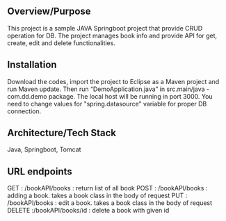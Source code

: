  ## Overview/Purpose
This project is a sample JAVA Springboot project that provide CRUD operation for DB.  The project manages book info and provide API for get, create, edit and delete functionalities.

## Installation
Download the codes, import the project to Eclipse as a Maven project and run Maven update.  Then run “DemoApplication.java” in src.main/java - com.dd.demo package.  The local host will be running in port 3000.  You need to change values for "spring.datasource" variable for proper DB connection.

## Architecture/Tech Stack
Java, Springboot, Tomcat
 

## URL endpoints
GET :  /bookAPI/books : return list of all book 
POST : /bookAPI/books : adding a book. takes a book class in the body of request
PUT : /bookAPI/books : edit a book. takes a book class in the body of request
DELETE :/bookAPI/books/id : delete a book with given id

